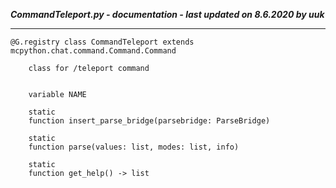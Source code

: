 ***CommandTeleport.py - documentation - last updated on 8.6.2020 by uuk***
___

    @G.registry class CommandTeleport extends mcpython.chat.command.Command.Command
        
        class for /teleport command


        variable NAME

        static
        function insert_parse_bridge(parsebridge: ParseBridge)

        static
        function parse(values: list, modes: list, info)

        static
        function get_help() -> list